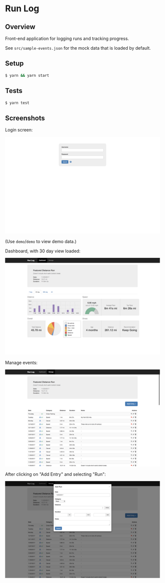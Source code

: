 # Run Log

## Overview
Front-end application for logging runs and tracking progress.

See `src/sample-events.json` for the mock data that is loaded by default.

## Setup

```sh
$ yarn && yarn start
```

## Tests

```sh
$ yarn test
```

## Screenshots

Login screen:

<kbd>
  <img src="./images/0.png">
</kbd>

(Use `demo`/`demo` to view demo data.)

Dashboard, with 30 day view loaded:

<kbd>
  <img src="./images/1.png">
</kbd>

Manage events:

<kbd>
  <img src="./images/2.png">
</kbd>

After clicking on "Add Entry" and selecting "Run":

<kbd>
  <img src="./images/3.png">
</kbd>

